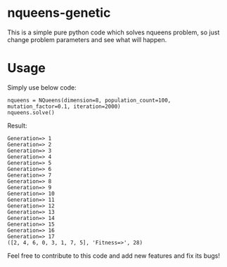 # nqueens-genetic
This is a simple pure python code which solves nqueens problem, so just change problem parameters and see what will happen.


# Usage
Simply use below code:

```batch
nqueens = NQueens(dimension=8, population_count=100, mutation_factor=0.1, iteration=2000)
nqueens.solve()
```

Result:

```batch
Generation=> 1 
Generation=> 2
Generation=> 3
Generation=> 4
Generation=> 5
Generation=> 6
Generation=> 7
Generation=> 8
Generation=> 9
Generation=> 10
Generation=> 11
Generation=> 12
Generation=> 13
Generation=> 14
Generation=> 15
Generation=> 16
Generation=> 17
([2, 4, 6, 0, 3, 1, 7, 5], 'Fitness=>', 28)
```

Feel free to contribute to this code and add new features and fix its bugs!



